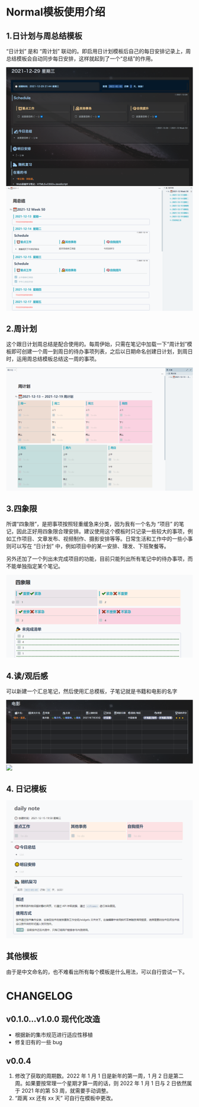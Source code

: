 

# Normal模板使用介绍

## 1.日计划与周总结模板

“日计划” 是和 “周计划” 联动的。即启用日计划模板后自己的每日安排记录上，周总结模板会自动同步每日安排，这样就起到了一个“总结”的作用。


![日计划][2]
![周总结][3]


## 2.周计划

这个跟日计划周总结是配合使用的。每周伊始，只需在笔记中加载一下“周计划”模板即可创建一个周一到周日的待办事项列表，之后以日期命名创建日计划，到周日时，运用周总结模板总结这一周的事项。

![周计划][4]


## 3.四象限

所谓“四象限”，是把事项按照轻重缓急来分类，因为我有一个名为 “项目” 的笔记，因此正好用四象限合理安排。建议使用这个模板时只记录一些较大的事项，例如工作项目、文章发布、视频制作、摄影安排等等。日常生活和工作中的一些小事则可以写在 “日计划” 中，例如项目中的某一安排、理发、下班聚餐等。

另外还加了一个列出未完成项目的功能，目前只能列出所有笔记中的待办事项，而不能单独指定某个笔记。

![四象限][6]

## 4.读/观后感

可以新建一个汇总笔记，然后使用汇总模板，子笔记就是书籍和电影的名字

![请输入图片描述][7]
![][10]

## 4. 日记模板

![日记模板][5]

## 其他模板

由于是中文命名的，也不难看出所有每个模板是什么用法，可以自行尝试一下。





  [1]: https://pic.somepic.cn/img/%E6%A8%A1%E6%9D%BF%E6%B1%87%E6%80%BB.png
  [2]: preview.png
  [3]: assets/周总结.png
  [4]: assets/周计划.png
  [5]: assets/dailynote.png
  [6]: assets/四象限.png
  [7]: assets/电影汇总.png
  [8]: https://github.com/shawnblues/normal
  [9]: https://ifblog.lanzouy.com/i1SyGxpqp1a
  [10]:assets/电影.png

# CHANGELOG

## v0.1.0...v1.0.0 现代化改造

- 根据新的集市规范进行适应性移植
- 修复旧有的一些 bug

## v0.0.4

1. 修改了获取的周期数。2022 年 1 月 1 日是新年的第一周，1 月 2 日是第二周。如果要按常理一个星期才算一周的话，则 2022 年 1 月 1 日与 2 日依然属于 2021 年的第 53 周，就需要手动调整。
2. “距离 xx 还有 xx 天” 可自行在模板中更改。
